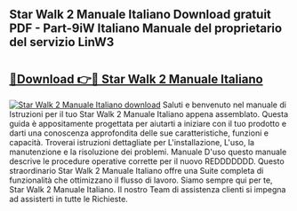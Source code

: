 ## Star Walk 2 Manuale Italiano Download gratuit PDF - Part-9iW Italiano Manuale del proprietario del servizio LinW3

# <h2><a href="http://dfarnp.blite.top/?on=Star+Walk+2+Manuale+Italiano">🔗Download 👉🔴 Star Walk 2 Manuale Italiano</a></h2>

[![Star Walk 2 Manuale Italiano download](https://i.imgur.com/lujVjoI.png)](http://dfarnp.blite.top/?on=Star+Walk+2+Manuale+Italiano)
Saluti e benvenuto nel manuale di Istruzioni per il tuo Star Walk 2 Manuale Italiano appena assemblato. Questa guida è appositamente progettata per aiutarti a iniziare con il tuo prodotto e darti una conoscenza approfondita delle sue caratteristiche, funzioni e capacità. Troverai istruzioni dettagliate per L'installazione, L'uso, la manutenzione e la risoluzione dei problemi. Manuale D'uso questo manuale descrive le procedure operative corrette per il nuovo REDDDDDDD. Questo straordinario Star Walk 2 Manuale Italiano offre una Suite completa di funzionalità che ottimizzano il flusso di lavoro. Siamo sempre qui per te, Star Walk 2 Manuale Italiano. Il nostro Team di assistenza clienti si impegna ad assisterti in tutte le Richieste.
